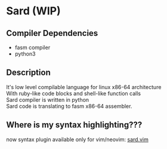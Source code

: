 # Sard (WIP)

## Compiler Dependencies

* fasm compiler
* python3

## Description

It's low level compilable language for linux x86-64 architecture<br/>
With ruby-like code blocks and shell-like function calls<br/>
Sard compiler is written in python<br/>
Sard code is translating to fasm x86-64 assembler.

## Where is my syntax highlighting???

now syntax plugin available only for vim/neovim: <a href="https://github.com/Eldyj/sard.vim">sard.vim</a>
